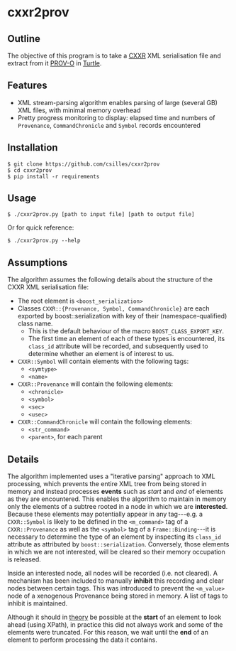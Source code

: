 # cxxr2prov

## Outline

The objective of this program is to take a
[CXXR](https://github.com/cxxr-devel/cxxr) XML serialisation file and extract
from it [PROV-O](http://www.w3.org/TR/prov-o/) in
[Turtle](http://www.w3.org/TeamSubmission/turtle/).

## Features
* XML stream-parsing algorithm enables parsing of large (several GB) XML files,
  with minimal memory overhead
* Pretty progress monitoring to display: elapsed time and numbers of
  `Provenance`, `CommandChronicle` and `Symbol` records encountered

## Installation
    $ git clone https://github.com/csilles/cxxr2prov
    $ cd cxxr2prov
    $ pip install -r requirements

## Usage
    $ ./cxxr2prov.py [path to input file] [path to output file]
Or for quick reference:

    $ ./cxxr2prov.py --help

## Assumptions
The algorithm assumes the following details about the structure of the CXXR XML
serialisation file:

* The root element is `<boost_serialization>`
* Classes `CXXR::{Provenance, Symbol, CommandChronicle}` are each exported by
  boost::serialization with key of their (namespace-qualified) class name.
    * This is the default behaviour of the macro `BOOST_CLASS_EXPORT_KEY`.
    * The first time an element of each of these types is encountered, its
      `class_id` attribute will be recorded, and subsequently used to determine
      whether an element is of interest to us.
* `CXXR::Symbol` will contain elements with the following tags:
    * `<symtype>`
    * `<name>`
* `CXXR::Provenance` will contain the following elements:
    * `<chronicle>`
    * `<symbol>`
    * `<sec>`
    * `<usec>`
* `CXXR::CommandChronicle` will contain the following elements:
    * `<str_command>`
    * `<parent>`, for each parent

## Details
The algorithm implemented uses a "iterative parsing" approach to XML
processing, which prevents the entire XML tree from being stored in memory and
instead processes **events** such as *start* and *end* of elements as they are
encountered. This enables the algorithm to maintain in memory only the elements
of a subtree rooted in a node in which we are **interested**. Because these
elements may potentially appear in any tag---e.g. a `CXXR::Symbol` is likely to
be defined in the `<m_command>` tag of a `CXXR::Provenance` as well as the
`<symbol>` tag of a `Frame::Binding`---it is necessary to determine the type of
an element by inspecting its `class_id` attribute as attributed by
`boost::serialization`.  Conversely, those elements in which we are not
interested, will be cleared so their memory occupation is released.

Inside an interested node, all nodes will be recorded (i.e. not cleared). A
mechanism has been included to manually **inhibit** this recording and clear
nodes between certain tags. This was introduced to prevent the `<m_value>` node
of a xenogenous Provenance being stored in memory. A list of tags to inhibit is
maintained.

Although it should in
[theory](http://www.ibm.com/developerworks/xml/library/x-hiperfparse/) be
possible at the **start** of an element to
look ahead (using XPath), in practice this did not always work and some of the
elements were truncated. For this reason, we wait until the **end** of an
element to perform processing the data it contains.
